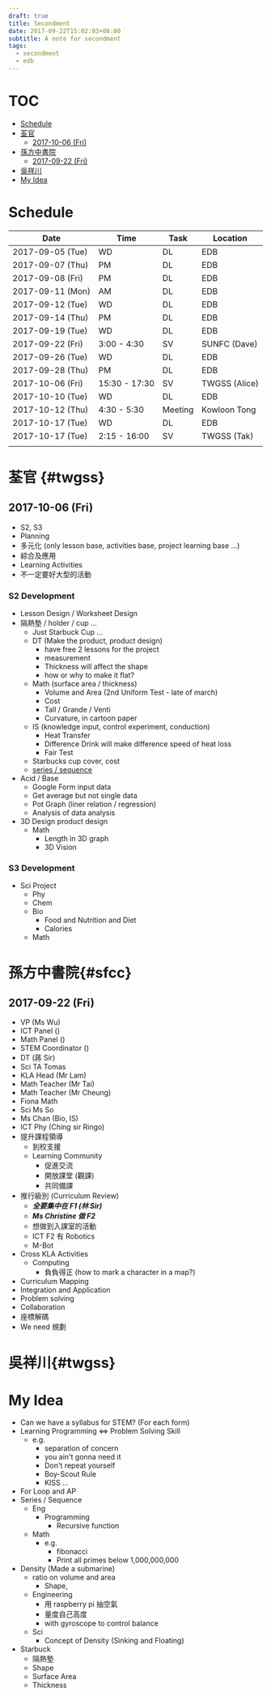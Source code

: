 ```yaml
---
draft: true
title: Secondment
date: 2017-09-22T15:02:03+08:00
subtitle: A note for secondment
tags:
  - secondment
  - edb
---
```


# TOC
<!-- MarkdownTOC  -->

- [Schedule](#schedule)
- [荃官](#twgss)
  - [2017-10-06 \(Fri\)](#2017-10-06-fri)
- [孫方中書院](#sfcc)
  - [2017-09-22 \(Fri\)](#2017-09-22-fri)
- [吳祥川](#twgss)
- [My Idea](#my-idea)

<!-- /MarkdownTOC -->

# Schedule
|       Date       |      Time     |   Task  |    Location   |
|------------------|---------------|---------|---------------|
| 2017-09-05 (Tue) | WD            | DL      | EDB           |
| 2017-09-07 (Thu) | PM            | DL      | EDB           |
| 2017-09-08 (Fri) | PM            | DL      | EDB           |
| 2017-09-11 (Mon) | AM            | DL      | EDB           |
| 2017-09-12 (Tue) | WD            | DL      | EDB           |
| 2017-09-14 (Thu) | PM            | DL      | EDB           |
| 2017-09-19 (Tue) | WD            | DL      | EDB           |
| 2017-09-22 (Fri) | 3:00 - 4:30   | SV      | SUNFC (Dave)  |
| 2017-09-26 (Tue) | WD            | DL      | EDB           |
| 2017-09-28 (Thu) | PM            | DL      | EDB           |
| 2017-10-06 (Fri) | 15:30 - 17:30 | SV      | TWGSS (Alice) |
| 2017-10-10 (Tue) | WD            | DL      | EDB           |
| 2017-10-12 (Thu) | 4:30 - 5:30   | Meeting | Kowloon Tong  |
| 2017-10-17 (Tue) | WD            | DL      | EDB           |
| 2017-10-17 (Tue) | 2:15 - 16:00  | SV      | TWGSS (Tak)   |
|                  |               |         |               |


# 荃官 {#twgss}
## 2017-10-06 (Fri)
- S2, S3
- Planning
- 多元化 (only lesson base, activities base, project learning base ...)
- 綜合及應用
- Learning Activities
- 不一定要好大型的活動

### S2 Development
- Lesson Design / Worksheet Design
- 隔熱墊 / holder / cup ... 
  + Just Starbuck Cup ...
  + DT (Make the product, product design)
    * have free 2 lessons for the project
    * measurement
    * Thickness will affect the shape
    * how or why to make it flat?
  + Math (surface area / thickness)
    * Volume and Area (2nd Uniform Test - late of march)
    * Cost
    * Tall / Grande / Venti
    * Curvature, in cartoon paper
  + IS (knowledge input, control experiment, conduction)
    * Heat Transfer
    * Difference Drink will make difference speed of heat loss
    * Fair Test
  + Starbucks cup cover, cost
  + [series / sequence](#series)
- Acid / Base
  + Google Form input data
  + Get average but not single data
  + Pot Graph (liner relation / regression)
  + Analysis of data analysis
- 3D Design product design
  + Math
    * Length in 3D graph
    * 3D Vision

### S3 Development
- Sci Project
  + Phy
  + Chem
  + Bio
    * Food and Nutrition and Diet
    * Calories
  + Math


# 孫方中書院{#sfcc}
## 2017-09-22 (Fri)
- VP (Ms Wu)
- ICT Panel ()
- Math Panel ()
- STEM Coordinator ()
- DT (蔣 Sir)
- Sci TA Tomas
- KLA Head (Mr Lam)
- Math Teacher (Mr Tai) 
- Math Teacher (Mr Cheung) 
- Fiona Math
- Sci Ms So
- Ms Chan (Bio, IS)
- ICT Phy (Ching sir Ringo)
- 提升課程領導
  + 到校支援
  + Learning Community
    * 促進交流
    * 開放課堂 (觀課)
    * 共同備課
- 推行級別 (Curriculum Review)
  + ***全要集中在 F1 (林 Sir)***
  + ***Ms Christine 做 F2***
  + 想做到入課室的活動
  + ICT F2 有 Robotics
  + M-Bot
- Cross KLA Activities
  + Computing
    * 負負得正 (how to mark a character in a map?)
- Curriculum Mapping
- Integration and Application
- Problem solving
- Collaboration
- 座標解碼
- We need 規劃

# 吳祥川{#twgss}

# My Idea

- Can we have a syllabus for STEM? (For each form)
- Learning Programming <=> Problem Solving Skill
  + e.g.
    * separation of concern
    * you ain't gonna need it
    * Don't repeat yourself
    * Boy-Scout Rule
    * KISS ...
- For Loop and AP
- Series / Sequence <div id="series"></div>
  + Eng
    * Programming
      - Recursive function
  + Math
    * e.g.
      - fibonacci
      - Print all primes below 1,000,000,000
- Density (Made a submarine)
  + ratio on volume and area
    * Shape, 
  + Engineering
    * 用 raspberry pi 抽空氣
    * 量度自己高度
    * with gyroscope to control balance
  + Sci
    * Concept of Density (Sinking and Floating)
- Starbuck
  + 隔熱墊
  + Shape
  + Surface Area
  + Thickness
